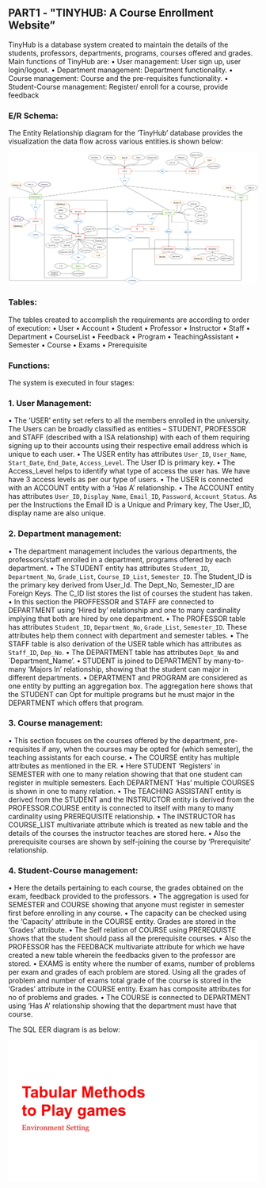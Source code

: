 ## PART1 - "TINYHUB: A Course Enrollment Website”
TinyHub is a database system created to maintain the details of the students, professors, departments, programs, courses offered and grades.
Main functions of TinyHub are:
• User management: User sign up, user login/logout.
• Department management: Department functionality.
• Course management: Course and the pre-requisites functionality.
• Student-Course management: Register/ enroll for a course, provide feedback


### E/R Schema:
The Entity Relationship diagram for the ‘TinyHub’ database provides the visualization the data flow across various entities.is shown below:

<p align="center">
<img src="https://github.com/samratdhumal/Data-Model-and-Query-Languages/blob/master/Part%201/ER_DMQL.png" width="750">
</p>


### Tables: 
The tables created to accomplish the requirements are according to order of execution:
•	User
•	Account
•	Student
•	Professor
•	Instructor
•	Staff
•	Department
•	CourseList
•	Feedback
•	Program
•	TeachingAssistant
•	Semester
•	Course
•	Exams
•	Prerequisite


### Functions: 
The system is executed in four stages:

### 1.	User Management:
•	The ‘USER’ entity set refers to all the members enrolled in the university. The Users can be broadly classified as entities – STUDENT, PROFESSOR and STAFF (described with a ISA relationship) with each of them requiring signing up to their accounts using their respective email address which is unique to each user. 
•	The USER entity has attributes `User_ID`, `User_Name`, `Start_Date`, `End_Date`, `Access_Level`. The User ID is primary key.
•	The Access_Level helps to identify what type of access the user has. We have have 3 access levels as per our type of users.
•	The USER is connected with an ACCOUNT entity with a ‘Has A’ relationship.
•	The ACCOUNT entity has attributes `User_ID`, `Display_Name`, `Email_ID`, `Password`, `Account_Status`. As per the Instructions the Email ID is a Unique and Primary key, The User_ID, display name are also unique.

### 2.	Department management:
•	The department management includes the various departments, the professors/staff enrolled in a department, programs offered by each department.
•	The STUDENT entity has attributes `Student_ID`, `Department_No`, `Grade_List`, `Course_ID_List`, `Semester_ID`. The Student_ID is the primary key derived from User_Id. The Dept_No, Semester_ID are Foreign Keys. The C_ID list stores the list of courses the student has taken.
•	In this section the PROFFESSOR and STAFF are connected to DEPARTMENT using ‘Hired by’ relationship and one to many cardinality implying that both are hired by one department.
•	The PROFESSOR table has attributes `Student_ID`, `Department_No`, `Grade_List`, `Semester_ID`. These attributes help them connect with department and semester tables.
•	The STAFF table is also derivation of the USER table which has attributes as `Staff_ID`, `Dep_No`.
•	The DEPARTMENT table has attributes `Dept_No` and `Department_Name’.
•	STUDENT is joined to DEPARTMENT by many-to-many ‘Majors In’ relationship, showing that the student can major in different departments.
•	DEPARTMENT and PROGRAM are considered as one entity by putting an aggregation box. The aggregation here shows that the STUDENT can Opt for multiple programs but he must major in the DEPARTMENT which offers that program.


### 3.	Course management:
•	This section focuses on the courses offered by the department, pre-requisites if any, when the courses may be opted for (which semester), the teaching assistants for each course. 
•	The COURSE entity has multiple attributes as mentioned in the ER.
•	Here STUDENT ‘Registers’ in SEMESTER with one to many relation showing that that one student can register in multiple semesters. Each DEPARTMENT ‘Has’ multiple COURSES is shown in one to many relation.
•	The TEACHING ASSISTANT entity is derived from the STUDENT and the INSTRUCTOR entity is derived from the PROFESSOR.COURSE entity is connected to itself with many to many cardinality using PREREQUISITE relationship.
•	The INSTRUCTOR has COURSE_LIST multivariate attribute which is treated as new table and the details of the courses the instructor teaches are stored here.
•	Also the prerequisite courses are shown by self-joining the course by ‘Prerequisite’ relationship.


### 4.	Student-Course management:
•	Here the details pertaining to each course, the grades obtained on the exam, feedback provided to the professors. 
•	The aggregation is used for SEMESTER and COURSE showing that anyone must register in semester first before enrolling in any course.
•	The capacity can be checked using the ‘Capacity’ attribute in the COURSE entity. Grades are stored in the ‘Grades’ attribute.
•	The Self relation of COURSE using PREREQUISTE shows that the student should pass all the prerequisite courses. 
•	Also the PROFESSOR has the FEEDBACK multivariate attribute for which we have created a new table wherein the feedbacks given to the professor are stored.
•	EXAMS is entity where the number of exams, number of problems per exam and grades of each problem are stored. Using all the grades of problem and number of exams total grade of the course is stored in the ‘Grades’ attribute in the COURSE entity. Exam has composite attributes for no of problems and grades.
•	The COURSE is connected to DEPARTMENT using ‘Has A’ relationship showing that the department must have that course. 

The SQL EER diagram is as below:
<p align="center">
<img src="https://github.com/samratdhumal/Tabular-methods-for-Multiagent-RL/blob/master/Images/1.JPG" width="750">
</p>

